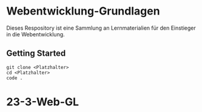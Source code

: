 # Webentwicklung-Grundlagen

Dieses Respository ist eine Sammlung an Lernmaterialien für den Einstieger in die Webentwicklung.

## Getting Started

```shell
git clone <Platzhalter>
cd <Platzhalter>
code .
```

# 23-3-Web-GL
